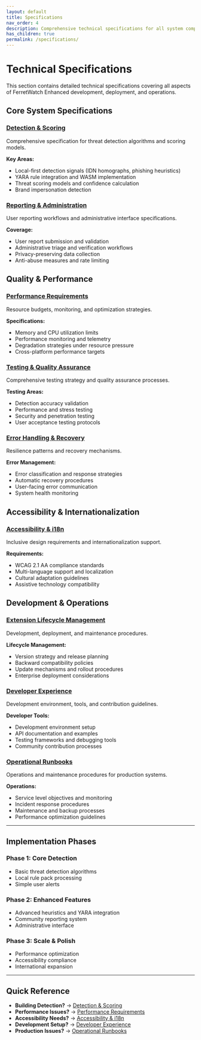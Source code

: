 ```yaml
---
layout: default
title: Specifications
nav_order: 4
description: Comprehensive technical specifications for all system components
has_children: true
permalink: /specifications/
---
```


# Technical Specifications

This section contains detailed technical specifications covering all aspects of FerretWatch Enhanced development, deployment, and operations.

## Core System Specifications

### [Detection & Scoring](product_detection_and_scoring_spec.html)
Comprehensive specification for threat detection algorithms and scoring models.

**Key Areas:**
- Local-first detection signals (IDN homographs, phishing heuristics)
- YARA rule integration and WASM implementation
- Threat scoring models and confidence calculation
- Brand impersonation detection

### [Reporting & Administration](product_reporting_and_admin_spec.html)
User reporting workflows and administrative interface specifications.

**Coverage:**
- User report submission and validation
- Administrative triage and verification workflows
- Privacy-preserving data collection
- Anti-abuse measures and rate limiting

## Quality & Performance

### [Performance Requirements](performance_requirements.html)
Resource budgets, monitoring, and optimization strategies.

**Specifications:**
- Memory and CPU utilization limits
- Performance monitoring and telemetry
- Degradation strategies under resource pressure
- Cross-platform performance targets

### [Testing & Quality Assurance](testing_quality_assurance.html)
Comprehensive testing strategy and quality assurance processes.

**Testing Areas:**
- Detection accuracy validation
- Performance and stress testing
- Security and penetration testing
- User acceptance testing protocols

### [Error Handling & Recovery](error_handling_recovery.html)
Resilience patterns and recovery mechanisms.

**Error Management:**
- Error classification and response strategies
- Automatic recovery procedures
- User-facing error communication
- System health monitoring

## Accessibility & Internationalization

### [Accessibility & i18n](accessibility_internationalization.html)
Inclusive design requirements and internationalization support.

**Requirements:**
- WCAG 2.1 AA compliance standards
- Multi-language support and localization
- Cultural adaptation guidelines
- Assistive technology compatibility

## Development & Operations

### [Extension Lifecycle Management](extension_lifecycle_management.html)
Development, deployment, and maintenance procedures.

**Lifecycle Management:**
- Version strategy and release planning
- Backward compatibility policies
- Update mechanisms and rollout procedures
- Enterprise deployment considerations

### [Developer Experience](developer_experience.html)
Development environment, tools, and contribution guidelines.

**Developer Tools:**
- Development environment setup
- API documentation and examples
- Testing frameworks and debugging tools
- Community contribution processes

### [Operational Runbooks](operational_runbooks.html)
Operations and maintenance procedures for production systems.

**Operations:**
- Service level objectives and monitoring
- Incident response procedures
- Maintenance and backup processes
- Performance optimization guidelines

---

## Implementation Phases

### Phase 1: Core Detection
- Basic threat detection algorithms
- Local rule pack processing
- Simple user alerts

### Phase 2: Enhanced Features
- Advanced heuristics and YARA integration
- Community reporting system
- Administrative interface

### Phase 3: Scale & Polish
- Performance optimization
- Accessibility compliance
- International expansion

---

## Quick Reference

- **Building Detection?** → [Detection & Scoring](product_detection_and_scoring_spec.html)
- **Performance Issues?** → [Performance Requirements](performance_requirements.html)
- **Accessibility Needs?** → [Accessibility & i18n](accessibility_internationalization.html)
- **Development Setup?** → [Developer Experience](developer_experience.html)
- **Production Issues?** → [Operational Runbooks](operational_runbooks.html)